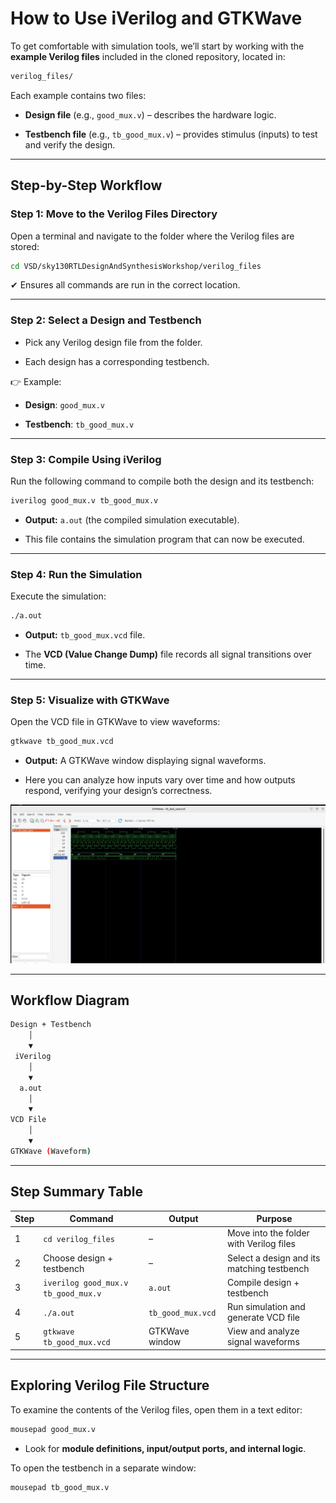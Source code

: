 # **How to Use iVerilog and GTKWave**

To get comfortable with simulation tools, we’ll start by working with the **example Verilog files** included in the cloned repository, located in:

```bash
verilog_files/
```

Each example contains two files:

- **Design file** (e.g., `good_mux.v`) – describes the hardware logic.
    
- **Testbench file** (e.g., `tb_good_mux.v`) – provides stimulus (inputs) to test and verify the design.
    

---

## **Step-by-Step Workflow**

### **Step 1: Move to the Verilog Files Directory**

Open a terminal and navigate to the folder where the Verilog files are stored:

```bash
cd VSD/sky130RTLDesignAndSynthesisWorkshop/verilog_files
```

✔ Ensures all commands are run in the correct location.

---

### **Step 2: Select a Design and Testbench**

- Pick any Verilog design file from the folder.
    
- Each design has a corresponding testbench.
    

👉 Example:

- **Design**: `good_mux.v`
    
- **Testbench**: `tb_good_mux.v`
    

---

### **Step 3: Compile Using iVerilog**

Run the following command to compile both the design and its testbench:

```bash
iverilog good_mux.v tb_good_mux.v
```

- **Output:** `a.out` (the compiled simulation executable).
    
- This file contains the simulation program that can now be executed.
    

---

### **Step 4: Run the Simulation**

Execute the simulation:

```bash
./a.out
```

- **Output:** `tb_good_mux.vcd` file.
    
- The **VCD (Value Change Dump)** file records all signal transitions over time.
    

---

### **Step 5: Visualize with GTKWave**

Open the VCD file in GTKWave to view waveforms:

```bash
gtkwave tb_good_mux.vcd
```

- **Output:** A GTKWave window displaying signal waveforms.
    
- Here you can analyze how inputs vary over time and how outputs respond, verifying your design’s correctness.
    

![gtkwave](https://github.com/KavinV125/KavinV_RISC-V-SoC-Tapeout-Program_VSD/blob/507a0c68fa4764a066495f5788f6069563380bf6/week1/Day1/pictures/WhatsApp%20Image%202025-09-27%20at%209.32.07%20PM(1).jpeg)

---

## **Workflow Diagram**

```bash
Design + Testbench     
    │    
    ▼   
 iVerilog   
    │    
    ▼   
  a.out    
	│    
	▼ 
VCD File 
	│
	▼ 
GTKWave (Waveform)
```

---

## **Step Summary Table**

|Step|Command|Output|Purpose|
|---|---|---|---|
|1|`cd verilog_files`|–|Move into the folder with Verilog files|
|2|Choose design + testbench|–|Select a design and its matching testbench|
|3|`iverilog good_mux.v tb_good_mux.v`|`a.out`|Compile design + testbench|
|4|`./a.out`|`tb_good_mux.vcd`|Run simulation and generate VCD file|
|5|`gtkwave tb_good_mux.vcd`|GTKWave window|View and analyze signal waveforms|

---

## **Exploring Verilog File Structure**

To examine the contents of the Verilog files, open them in a text editor:

```bash
mousepad good_mux.v
```

- Look for **module definitions, input/output ports, and internal logic**.
    

To open the testbench in a separate window:

```bash
mousepad tb_good_mux.v
```
